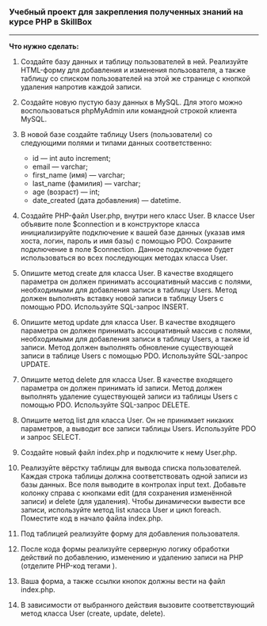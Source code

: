 ### Учебный проект для закрепления полученных знаний на курсе PHP в SkillBox

---

**Что нужно сделать:**

1. Создайте базу данных и таблицу пользователей в ней. Реализуйте HTML-форму для добавления и изменения пользователя, а также таблицу со списком пользователей на этой же странице с кнопкой удаления напротив каждой записи.

2. Создайте новую пустую базу данных в MySQL. Для этого можно воспользоваться phpMyAdmin или командной строкой клиента MySQL.

3. В новой базе создайте таблицу Users (пользователи) со следующими полями и типами данных соответственно:
    - id — int auto increment;
    - email — varchar;
    - first_name (имя) — varchar; 
    - last_name (фамилия) — varchar; 
    - age (возраст) — int; 
    - date_created (дата добавления) — datetime.

4. Создайте PHP-файл User.php, внутри него класс User. В классе User объявите поле $connection и в конструкторе класса инициализируйте подключение к вашей базе данных (указав имя хоста, логин, пароль и имя базы) с помощью PDO. Сохраните подключение в поле $connection. Данное подключение будет использоваться во всех последующих методах класса User.

5. Опишите метод create для класса User. В качестве входящего параметра он должен принимать ассоциативный массив с полями, необходимыми для добавления записи в таблицу Users. Метод должен выполнять вставку новой записи в таблицу Users с помощью PDO. Используйте SQL-запрос INSERT.

6. Опишите метод update для класса User. В качестве входящего параметра он должен принимать ассоциативный массив с полями, необходимыми для добавления записи в таблицу Users, а также id записи. Метод должен выполнять обновление существующей записи в таблице Users с помощью PDO. Используйте SQL-запрос UPDATE.

7. Опишите метод delete для класса User. В качестве входящего параметра он должен принимать id записи. Метод должен выполнять удаление существующей записи из таблицы Users с помощью PDO. Используйте SQL-запрос DELETE.

7. Опишите метод list для класса User. Он не принимает никаких параметров, а выводит все записи таблицы Users. Используйте PDO и запрос SELECT.

8. Создайте новый файл index.php и подключите к нему User.php.

9. Реализуйте вёрстку таблицы для вывода списка пользователей. Каждая строка таблицы должна соответствовать одной записи из базы данных. Все поля выводите в контролах input text. Добавьте колонку справа с кнопками edit (для сохранения изменённой записи) и delete (для удаления). Чтобы динамически вывести все записи, используйте метод list класса User и цикл foreach. Поместите код в начало файла index.php.

10. Под таблицей реализуйте форму для добавления пользователя.

11. После кода формы реализуйте серверную логику обработки действий по добавлению, изменению и удалению записи на PHP (отделите PHP-код тегами <?php ?>). 

12. Ваша форма, а также ссылки кнопок должны вести на файл index.php.

13. В зависимости от выбранного действия вызовите соответствующий метод класса User (create, update, delete). 

